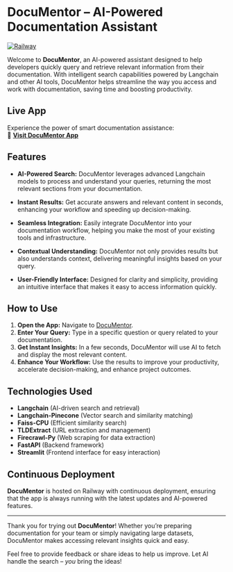 # **DocuMentor – AI-Powered Documentation Assistant**

[![Railway](https://img.shields.io/badge/Hosted%20on-Railway-blue?logo=railway)](https://docu-mentor-production.up.railway.app/)

Welcome to **DocuMentor**, an AI-powered assistant designed to help developers quickly query and retrieve relevant information from their documentation. With intelligent search capabilities powered by Langchain and other AI tools, DocuMentor helps streamline the way you access and work with documentation, saving time and boosting productivity.

## Live App

Experience the power of smart documentation assistance:  
🔗 [**Visit DocuMentor App**](https://docu-mentor-production.up.railway.app/)

## Features

- **AI-Powered Search:** DocuMentor leverages advanced Langchain models to process and understand your queries, returning the most relevant sections from your documentation.

- **Instant Results:** Get accurate answers and relevant content in seconds, enhancing your workflow and speeding up decision-making.

- **Seamless Integration:** Easily integrate DocuMentor into your documentation workflow, helping you make the most of your existing tools and infrastructure.

- **Contextual Understanding:** DocuMentor not only provides results but also understands context, delivering meaningful insights based on your query.

- **User-Friendly Interface:** Designed for clarity and simplicity, providing an intuitive interface that makes it easy to access information quickly.

## How to Use

1. **Open the App:** Navigate to [DocuMentor](https://docu-mentor-production.up.railway.app/).
2. **Enter Your Query:** Type in a specific question or query related to your documentation.
3. **Get Instant Insights:** In a few seconds, DocuMentor will use AI to fetch and display the most relevant content.
4. **Enhance Your Workflow:** Use the results to improve your productivity, accelerate decision-making, and enhance project outcomes.

## Technologies Used

- **Langchain** (AI-driven search and retrieval)
- **Langchain-Pinecone** (Vector search and similarity matching)
- **Faiss-CPU** (Efficient similarity search)
- **TLDExtract** (URL extraction and management)
- **Firecrawl-Py** (Web scraping for data extraction)
- **FastAPI** (Backend framework)
- **Streamlit** (Frontend interface for easy interaction)

## Continuous Deployment

**DocuMentor** is hosted on Railway with continuous deployment, ensuring that the app is always running with the latest updates and AI-powered features.

---

Thank you for trying out **DocuMentor**! Whether you’re preparing documentation for your team or simply navigating large datasets, DocuMentor makes accessing relevant insights quick and easy.

Feel free to provide feedback or share ideas to help us improve. Let AI handle the search – *you* bring the ideas!

